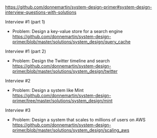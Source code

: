 https://github.com/donnemartin/system-design-primer#system-design-interview-questions-with-solutions

Interview #1 (part 1)
- Problem: Design a key-value store for a search engine
https://github.com/donnemartin/system-design-primer/blob/master/solutions/system_design/query_cache

Interview #1 (part 2) 
- Problem: Design the Twitter timeline and search
https://github.com/donnemartin/system-design-primer/blob/master/solutions/system_design/twitter

Interview #2
- Problem: Design a system like Mint
https://github.com/donnemartin/system-design-primer/tree/master/solutions/system_design/mint

Interview #3
- Problem: Design a system that scales to millions of users on AWS
https://github.com/donnemartin/system-design-primer/blob/master/solutions/system_design/scaling_aws
